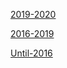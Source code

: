 
[2019-2020](archive-2019-2020.md)

[2016-2019](archive-2016-2019.md)

[Until-2016](archive-until-2016.md)